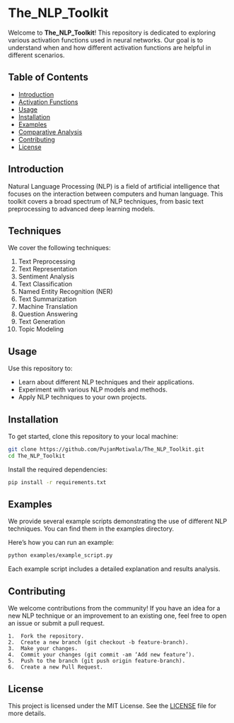 # The_NLP_Toolkit

Welcome to **The_NLP_Toolkit**! This repository is dedicated to exploring various activation functions used in neural networks. Our goal is to understand when and how different activation functions are helpful in different scenarios.

## Table of Contents

- [Introduction](#introduction)
- [Activation Functions](#activation-functions)
- [Usage](#usage)
- [Installation](#installation)
- [Examples](#examples)
- [Comparative Analysis](#comparative-analysis)
- [Contributing](#contributing)
- [License](#license)

## Introduction

Natural Language Processing (NLP) is a field of artificial intelligence that focuses on the interaction between computers and human language. This toolkit covers a broad spectrum of NLP techniques, from basic text preprocessing to advanced deep learning models.

## Techniques

We cover the following techniques:

1. Text Preprocessing
2. Text Representation
3. Sentiment Analysis
4. Text Classification
5. Named Entity Recognition (NER)
6. Text Summarization
7. Machine Translation
8. Question Answering
9. Text Generation
10. Topic Modeling

## Usage

Use this repository to:

- Learn about different NLP techniques and their applications.
- Experiment with various NLP models and methods.
- Apply NLP techniques to your own projects.

## Installation

To get started, clone this repository to your local machine:

```bash
git clone https://github.com/PujanMotiwala/The_NLP_Toolkit.git
cd The_NLP_Toolkit
```
Install the required dependencies:

```bash
pip install -r requirements.txt
```
## Examples

We provide several example scripts demonstrating the use of different NLP techniques. You can find them in the examples directory.

Here’s how you can run an example:

```bash
python examples/example_script.py
```

Each example script includes a detailed explanation and results analysis.

## Contributing

We welcome contributions from the community! If you have an idea for a new NLP technique or an improvement to an existing one, feel free to open an issue or submit a pull request.

	1.	Fork the repository.
	2.	Create a new branch (git checkout -b feature-branch).
	3.	Make your changes.
	4.	Commit your changes (git commit -am ‘Add new feature’).
	5.	Push to the branch (git push origin feature-branch).
	6.	Create a new Pull Request.

## License

This project is licensed under the MIT License. See the [LICENSE](LICENSE) file for more details.



